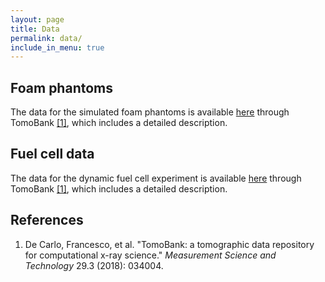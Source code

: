 ```yaml
---
layout: page
title: Data
permalink: data/
include_in_menu: true
---
```


## Foam phantoms

The data for the simulated foam phantoms is available [here](https://tomobank.readthedocs.io/en/latest/source/phantom/docs.phantom.foams.html#challenge) through TomoBank [[1]](#note1), which includes a detailed description.

## Fuel cell data

The data for the dynamic fuel cell experiment is available [here](https://tomobank.readthedocs.io/en/latest/source/data/docs.data.dynamic.html#fuel-cell-data) through TomoBank [[1]](#note1), which includes a detailed description.


## References

1. <a name="note1"></a> De Carlo, Francesco, et al. "TomoBank: a tomographic data repository for computational x-ray science." *Measurement Science and Technology* 29.3 (2018): 034004.
